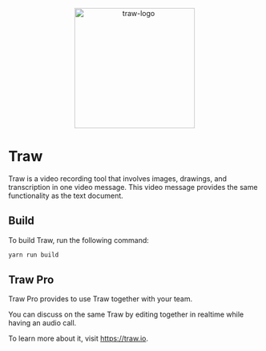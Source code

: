 <p style="width:100%;text-align:center;">
<img src="./docs/img/logo.png" alt="traw-logo" style="width:240px;" />
</p>

# Traw
Traw is a video recording tool that involves images, drawings, and transcription in one video message. This video message provides the same functionality as the text document.

## Build
To build Traw, run the following command:

```bash
yarn run build
```

## Traw Pro
Traw Pro provides to use Traw together with your team. 

You can discuss on the same Traw by editing together in realtime while having an audio call.

To learn more about it, visit https://traw.io.